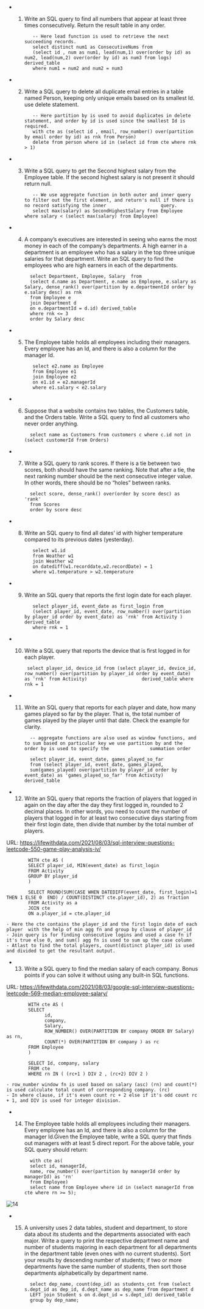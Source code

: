 - 1) Write an SQL query to find all numbers that appear at least three times consecutively. Return the result table in any order.
      
            -- Here lead function is used to retrieve the next succeeding records.
            select distinct num1 as ConsecutiveNums from
            (select id , num as num1, lead(num,1) over(order by id) as num2, lead(num,2) over(order by id) as num3 from logs) derived_table
            where num1 = num2 and num2 = num3 

- 2) Write a SQL query to delete all duplicate email entries in a table named Person, keeping only unique emails based on its smallest Id. use delete statement.

            -- Here partition by is used to avoid duplicates in delete statement, and order by id is used since the smallest Id is required.
            with cte as (select id , email, row_number() over(partition by email order by id) as rnk from Person)
            delete from person where id in (select id from cte where rnk > 1)

- 3) Write a SQL query to get the Second highest salary from the Employee table. If the second highest salary is not present it should return null.

            -- We use aggregate function in both outer and inner query to filter out the first element, and return's null if there is no record satisfying the inner                    query.
            select max(salary) as SecondHighestSalary from Employee where salary < (select max(salary) from Employee)

- 4)  A company’s executives are interested in seeing who earns the most money in each of the company’s departments. A high earner in a department is an employee who has a salary in the top three unique salaries for that department. Write an SQL query to find the employees who are high earners in each of the departments. 
   
            select Department, Employee, Salary  from
            (select d.name as Department, e.name as Employee, e.salary as Salary, dense_rank() over(partition by e.departmentId order by e.salary desc) as rnk
            from Employee e 
            join Department d 
            on e.departmentId = d.id) derived_table
            where rnk <= 3
            order by Salary desc
            
- 5) The Employee table holds all employees including their managers. Every employee has an Id, and there is also a column for the manager Id.

            select e2.name as Employee
            from Employee e1 
            join Employee e2
            on e1.id = e2.managerId 
            where e1.salary < e2.salary
 
- 6) Suppose that a website contains two tables, the Customers table, and the Orders table. Write a SQL query to find all customers who never order anything.

           select name as Customers from customers c where c.id not in (select customerId from Orders)
 
- 7) Write a SQL query to rank scores. If there is a tie between two scores, both should have the same ranking. Note that after a tie, the next ranking number should be the next consecutive integer value. In other words, there should be no “holes” between ranks.

           select score, dense_rank() over(order by score desc) as 'rank'
           from Scores
           order by score desc
- 8) Write an SQL query to find all dates’ id with higher temperature compared to its previous dates (yesterday).

            select w1.id
            from Weather w1 
            join Weather w2 
            on datediff(w1.recorddate,w2.recordDate) = 1 
            where w1.temperature > w2.temperature

- 9) Write an SQL query that reports the first login date for each player.

            select player_id, event_date as first_login from
            (select player_id, event_date, row_number() over(partition by player_id order by event_date) as 'rnk' from Activity ) derived_table
            where rnk = 1
            
- 10) Write a SQL query that reports the device that is first logged in for each player.

           select player_id, device_id from (select player_id, device_id, row_number() over(partition by player_id order by event_date) as 'rnk' from Activity)                    derived_table where rnk = 1

- 11) Write an SQL query that reports for each player and date, how many games played so far by the player. That is, the total number of games played by the player until that date. Check the example for clarity.
            
            -- aggregate functions are also used as window functions, and to sum based on particular key we use partition by and the order by is used to specify the               summation order
            
            select player_id, event_date, games_played_so_far
            from (select player_id, event_date, games_played, 
            sum(games_played) over(partition by player_id order by event_date) as 'games_played_so_far' from Activity) derived_table

- 12) Write an SQL query that reports the fraction of players that logged in again on the day after the day they first logged in, rounded to 2 decimal places. In other words, you need to count the number of players that logged in for at least two consecutive days starting from their first login date, then divide that number by the total number of players.
            
URL: https://lifewithdata.com/2021/08/03/sql-interview-questions-leetcode-550-game-play-analysis-iv/

            WITH cte AS (
            SELECT player_id, MIN(event_date) as first_login
            FROM Activity
            GROUP BY player_id
            )

            SELECT ROUND(SUM(CASE WHEN DATEDIFF(event_date, first_login)=1 THEN 1 ELSE 0  END) / COUNT(DISTINCT cte.player_id), 2) as fraction
            FROM Activity as a
            JOIN cte 
            ON a.player_id = cte.player_id

    - Here the cte contains the player_id and the first login date of each player  with the help of min agg fn and group by clause of player_id
    - Join query is for finding consecutive logins and used a case fn if it's true else 0, and sum() agg fn is used to sum up the case column
    - Atlast to find the total players, count(distinct player_id) is used and divided to get the resultant output.

- 13)   Write a SQL query to find the median salary of each company. Bonus points if you can solve it without using any built-in SQL functions.

URL: https://lifewithdata.com/2021/08/03/google-sql-interview-questions-leetcode-569-median-employee-salary/

            WITH cte AS (
            SELECT 
                  id,
                  company,
                  Salary,
                  ROW_NUMBER() OVER(PARTITION BY company ORDER BY Salary) as rn,
                  COUNT(*) OVER(PARTITION BY company ) as rc 
            FROM Employee
            )

            SELECT Id, company, salary 
            FROM cte 
            WHERE rn IN ( (rc+1 ) DIV 2 , (rc+2) DIV 2 )

    - row_number window fn is used based on salary (asc) (rn) and count(*) is used calculate total count of corresponding company. (rc)
    - In where clause, if it's even count rc + 2 else if it's odd count rc + 1, and DIV is used for integer division.

- 14) The Employee table holds all employees including their managers. Every employee has an Id, and there is also a column for the manager Id.Given the Employee table, write a SQL query that finds out managers with at least 5 direct report. For the above table, your SQL query should return:

            with cte as(
            select id, managerId, 
            name, row_number() over(partition by managerId order by managerId) as 'rn' 
            from Employee)
            select name from Employee where id in (select managerId from cte where rn >= 5);
            
![14](https://user-images.githubusercontent.com/121089254/227147672-09805e8b-50ba-4708-9431-58bc02cac929.png)

- 15) A university uses 2 data tables, student and department, to store data about its students and the departments associated with each major.
Write a query to print the respective department name and number of students majoring in each department for all departments in the department table (even ones with no current students).
Sort your results by descending number of students; if two or more departments have the same number of students, then sort those departments alphabetically by department name.

            select dep_name, count(dep_id) as students_cnt from (select s.dept_id as dep_id, d.dept_name as dep_name from department d 
            LEFT join Student s on d.dept_id = s.dept_id) derived_table
            group by dep_name;
